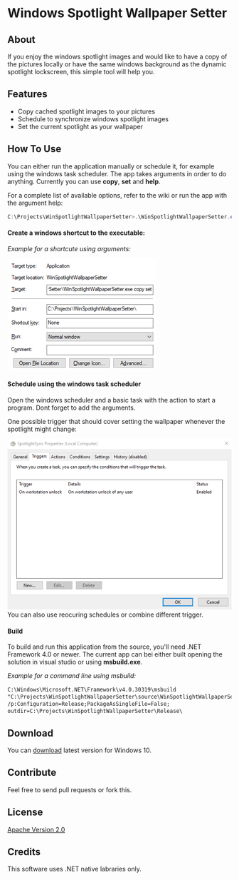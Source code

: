 # Windows Spotlight Wallpaper Setter

## About

If you enjoy the windows spotlight images and would like to have a copy of the pictures locally or have the same windows background as the dynamic spotlight lockscreen, this simple tool will help you. 


## Features

- Copy cached spotlight images to your pictures
- Schedule to synchronize windows spotlight images
- Set the current spotlight as your wallpaper


## How To Use

You can either run the application manually or schedule it, for example using the windows task scheduler.
The app takes arguments in order to do anything. Currently you can use **copy**, **set** and **help**.

For a complete list of available options, refer to the wiki or run the app with the argument help:
```PowerShell
C:\Projects\WinSpotlightWallpaperSetter>.\WinSpotlightWallpaperSetter.exe help
```

#### Create a windows shortcut to the executable:
_Example for a shortcute using arguments:_

![Windows shortcut example](https://github.com/RaulSebastian/WinSpotlightWallpaperSetter/blob/master/documentation/assets/shortcut.png)

#### Schedule using the windows task scheduler
Open the windows scheduler and a basic task with the action to start a program. Dont forget to add the arguments.

One possible trigger that should cover setting the wallpaper whenever the spotlight might change:

![Windows shortcut example](https://github.com/RaulSebastian/WinSpotlightWallpaperSetter/blob/master/documentation/assets/winSchedulerTrigger.png)
You can also use reocuring schedules or combine different trigger. 

#### Build 

To build and run this application from the source, you'll need .NET Framework 4.0 or newer.
The current app can bei either built opening the solution in visual studio or using **msbuild.exe**.

_Example for a command line using msbuild:_
```
C:\Windows\Microsoft.NET\Framework\v4.0.30319\msbuild "C:\Projects\WinSpotlightWallpaperSetter\source\WinSpotlightWallpaperSetter\WinSpotlightWallpaperSetter.csproj" /p:Configuration=Release;PackageAsSingleFile=False; outdir=C:\Projects\WinSpotlightWallpaperSetter\Release\
```
## Download

You can [download](https://github.com/RaulSebastian/WinSpotlightWallpaperSetter/releases/tag/v1.0.0) latest version for Windows 10.


## Contribute

Feel free to send pull requests or fork this. 


## License

[Apache Version 2.0](https://github.com/RaulSebastian/WinSpotlightWallpaperSetter/blob/master/LICENSE)


## Credits

This software uses .NET native labraries only. 
